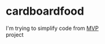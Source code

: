# cardboardfood

I'm trying to simplify code from [MVP](https://github.com/webbhm/OpenAg-MVP-II)  
project
